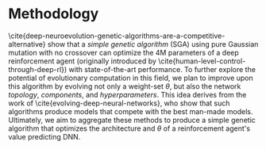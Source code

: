 # Methodology

\cite{deep-neuroevolution-genetic-algorithms-are-a-competitive-alternative}
show that a _simple genetic algorithm_ (SGA) using pure Gaussian mutation with
no crossover can optimize the 4M parameters of a deep reinforcement agent
(originally introduced by \cite{human-level-control-through-deep-rl}) with
state-of-the-art performance. To further explore the potential of evolutionary
computation in this field, we plan to improve upon this algorithm by evolving
not only a weight-set $\theta$, but also the network _topology_, _components_,
and _hyperparameters_. This idea derives from the work of
\cite{evolving-deep-neural-networks}, who show that such algorithms produce
models that compete with the best man-made models. Ultimately, we aim to
aggregate these methods to produce a simple genetic algorithm that optimizes
the architecture and $\theta$ of a reinforcement agent's value predicting DNN.
